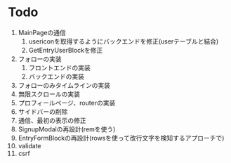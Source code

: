 # Todo
1. MainPageの通信
    1. usericonを取得するようにバックエンドを修正(userテーブルと結合)
    1. GetEntryUserBlockを修正
1. フォローの実装
    1. フロントエンドの実装
    1. バックエンドの実装
1. フォローのみタイムラインの実装
1. 無限スクロールの実装
1. プロフィールページ、routerの実装
1. サイドバーの削除
1. 通信、最初の表示の修正
1. SignupModalの再設計(remを使う)
1. EntryFormBlockの再設計(rowsを使って改行文字を検知するアプローチで)
1. validate
1. csrf